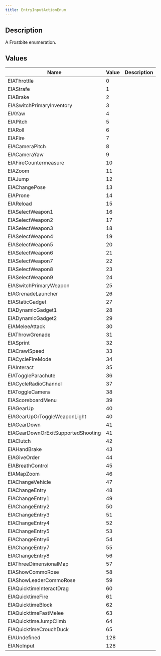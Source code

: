 ```yaml
---
title: EntryInputActionEnum
---
```

## Description

A Frostbite enumeration.

## Values

| Name                               | Value | Description |
| ---------------------------------- | ----- | ----------- |
| EIAThrottle                        | 0     |             |
| EIAStrafe                          | 1     |             |
| EIABrake                           | 2     |             |
| EIASwitchPrimaryInventory          | 3     |             |
| EIAYaw                             | 4     |             |
| EIAPitch                           | 5     |             |
| EIARoll                            | 6     |             |
| EIAFire                            | 7     |             |
| EIACameraPitch                     | 8     |             |
| EIACameraYaw                       | 9     |             |
| EIAFireCountermeasure              | 10    |             |
| EIAZoom                            | 11    |             |
| EIAJump                            | 12    |             |
| EIAChangePose                      | 13    |             |
| EIAProne                           | 14    |             |
| EIAReload                          | 15    |             |
| EIASelectWeapon1                   | 16    |             |
| EIASelectWeapon2                   | 17    |             |
| EIASelectWeapon3                   | 18    |             |
| EIASelectWeapon4                   | 19    |             |
| EIASelectWeapon5                   | 20    |             |
| EIASelectWeapon6                   | 21    |             |
| EIASelectWeapon7                   | 22    |             |
| EIASelectWeapon8                   | 23    |             |
| EIASelectWeapon9                   | 24    |             |
| EIASwitchPrimaryWeapon             | 25    |             |
| EIAGrenadeLauncher                 | 26    |             |
| EIAStaticGadget                    | 27    |             |
| EIADynamicGadget1                  | 28    |             |
| EIADynamicGadget2                  | 29    |             |
| EIAMeleeAttack                     | 30    |             |
| EIAThrowGrenade                    | 31    |             |
| EIASprint                          | 32    |             |
| EIACrawlSpeed                      | 33    |             |
| EIACycleFireMode                   | 34    |             |
| EIAInteract                        | 35    |             |
| EIAToggleParachute                 | 36    |             |
| EIACycleRadioChannel               | 37    |             |
| EIAToggleCamera                    | 38    |             |
| EIAScoreboardMenu                  | 39    |             |
| EIAGearUp                          | 40    |             |
| EIAGearUpOrToggleWeaponLight       | 40    |             |
| EIAGearDown                        | 41    |             |
| EIAGearDownOrExitSupportedShooting | 41    |             |
| EIAClutch                          | 42    |             |
| EIAHandBrake                       | 43    |             |
| EIAGiveOrder                       | 44    |             |
| EIABreathControl                   | 45    |             |
| EIAMapZoom                         | 46    |             |
| EIAChangeVehicle                   | 47    |             |
| EIAChangeEntry                     | 48    |             |
| EIAChangeEntry1                    | 49    |             |
| EIAChangeEntry2                    | 50    |             |
| EIAChangeEntry3                    | 51    |             |
| EIAChangeEntry4                    | 52    |             |
| EIAChangeEntry5                    | 53    |             |
| EIAChangeEntry6                    | 54    |             |
| EIAChangeEntry7                    | 55    |             |
| EIAChangeEntry8                    | 56    |             |
| EIAThreeDimensionalMap             | 57    |             |
| EIAShowCommoRose                   | 58    |             |
| EIAShowLeaderCommoRose             | 59    |             |
| EIAQuicktimeInteractDrag           | 60    |             |
| EIAQuicktimeFire                   | 61    |             |
| EIAQuicktimeBlock                  | 62    |             |
| EIAQuicktimeFastMelee              | 63    |             |
| EIAQuicktimeJumpClimb              | 64    |             |
| EIAQuicktimeCrouchDuck             | 65    |             |
| EIAUndefined                       | 128   |             |
| EIANoInput                         | 128   |             |
